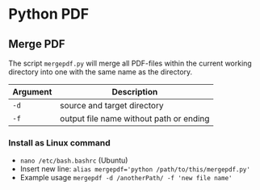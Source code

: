 # Python PDF

## Merge PDF

The script `mergepdf.py` will merge all PDF-files within the current working directory into one with the same name as the directory.

| Argument | Description                             |
| -------- | --------------------------------------- |
| `-d`     | source and target directory             |
| `-f`     | output file name without path or ending |

### Install as Linux command

- `nano /etc/bash.bashrc` (Ubuntu)
- Insert new line: `alias mergepdf='python /path/to/this/mergepdf.py'`
- Example usage `mergepdf -d /anotherPath/ -f 'new file name'`
